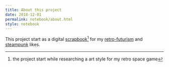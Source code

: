 ```yaml
---
title: About this project
date: 2018-12-01
permalink: notebook/about.html
style: notebook
---
```


This project start as a digital [scrapbook](https://en.wikipedia.org/wiki/Scrapbooking)[^1] for my 
[retro-futurism](https://en.wikipedia.org/wiki/Retrofuturism) and [steampunk](https://en.wikipedia.org/wiki/Steampunk) likes.


[^1]: the project start while researching a art style for my retro space game
